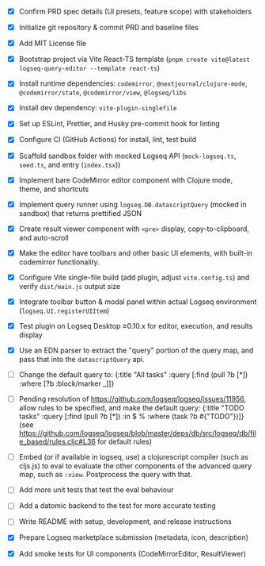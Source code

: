 - [X] Confirm PRD spec details (UI presets, feature scope) with stakeholders
- [X] Initialize git repository & commit PRD and baseline files
- [X] Add MIT License file
- [X] Bootstrap project via Vite React-TS template (`pnpm create vite@latest logseq-query-editor --template react-ts`)
- [X] Install runtime dependencies: `codemirror`, `@nextjournal/clojure-mode`, `@codemirror/state`, `@codemirror/view`, `@logseq/libs`
- [X] Install dev dependency: `vite-plugin-singlefile`
- [X] Set up ESLint, Prettier, and Husky pre-commit hook for linting
- [X] Configure CI (GitHub Actions) for install, lint, test build
- [X] Scaffold sandbox folder with mocked Logseq API (`mock-logseq.ts`, `seed.ts`, and entry (`index.tsx`))
- [X] Implement bare CodeMirror editor component with Clojure mode, theme, and shortcuts
- [X] Implement query runner using `logseq.DB.datascriptQuery` (mocked in sandbox) that returns prettified JSON
- [X] Create result viewer component with `<pre>` display, copy-to-clipboard, and auto-scroll
- [X] Make the editor have toolbars and other basic UI elements, with built-in codemirror functionality.
- [X] Configure Vite single-file build (add plugin, adjust `vite.config.ts`) and verify `dist/main.js` output size
- [X] Integrate toolbar button & modal panel within actual Logseq environment (`logseq.UI.registerUIItem`)
- [X] Test plugin on Logseq Desktop ≥0.10.x for editor, execution, and results display
- [X] Use an EDN parser to extract the "query" portion of the query map, and pass that into the `datascriptQuery` api.
- [ ] Change the default query to:
    {:title "All tasks"
    :query [:find (pull ?b [*])
            :where
            [?b :block/marker _]]}

- [ ] Pending resolution of https://github.com/logseq/logseq/issues/11956, allow rules to be specified, and make the default query:
    {:title "TODO tasks"
        :query [:find (pull ?b [*])
                :in $ %
                :where
                (task ?b #{"TODO"})]}
    (see https://github.com/logseq/logseq/blob/master/deps/db/src/logseq/db/file_based/rules.cljc#L36 for default rules)


- [ ] Embed (or if available in logseq, use) a clojurescript compiler (such as cljs.js) to eval to evaluate the other components of the advanced query map, such as `:view`. Postprocess the query with that.
- [ ] Add more unit tests that test the eval behaviour
- [ ] Add a datomic backend to the test for more accurate testing
- [ ] Write README with setup, development, and release instructions
- [X] Prepare Logseq marketplace submission (metadata, icon, description)
- [X] Add smoke tests for UI components (CodeMirrorEditor, ResultViewer)
